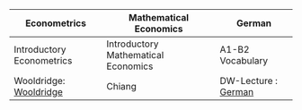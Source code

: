 
Econometrics    |     Mathematical Economics    |       German
------------    |   -------------               |   -------------
Introductory Econometrics    |    Introductory Mathematical Economics     | A1-B2 Vocabulary 
Wooldridge: [Wooldridge](https://github.com/tatanik501/Econ/files/7005262/R.Woolridge.pdf)    |     Chiang    | DW-Lecture : [German](https://github.com/tatanik501/Econ/files/7005353/german.pdf)





                
                

